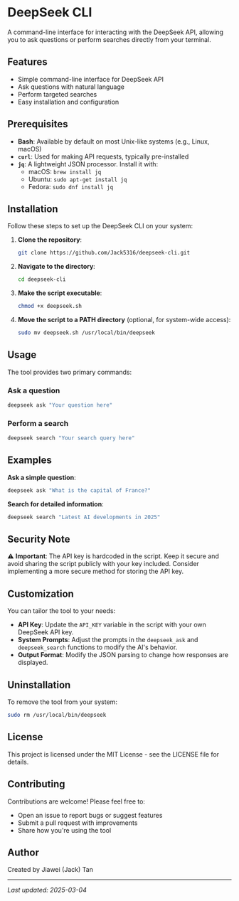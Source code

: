 # DeepSeek CLI

A command-line interface for interacting with the DeepSeek API, allowing you to ask questions or perform searches directly from your terminal.

## Features

- Simple command-line interface for DeepSeek API
- Ask questions with natural language
- Perform targeted searches
- Easy installation and configuration

## Prerequisites

- **Bash**: Available by default on most Unix-like systems (e.g., Linux, macOS)
- **`curl`**: Used for making API requests, typically pre-installed
- **`jq`**: A lightweight JSON processor. Install it with:
  - macOS: `brew install jq`
  - Ubuntu: `sudo apt-get install jq`
  - Fedora: `sudo dnf install jq`

## Installation

Follow these steps to set up the DeepSeek CLI on your system:

1. **Clone the repository**:
   ```bash
   git clone https://github.com/Jack5316/deepseek-cli.git
   ```

2. **Navigate to the directory**:
   ```bash
   cd deepseek-cli
   ```

3. **Make the script executable**:
   ```bash
   chmod +x deepseek.sh
   ```

4. **Move the script to a PATH directory** (optional, for system-wide access):
   ```bash
   sudo mv deepseek.sh /usr/local/bin/deepseek
   ```

## Usage

The tool provides two primary commands:

### Ask a question

```bash
deepseek ask "Your question here"
```

### Perform a search

```bash
deepseek search "Your search query here"
```

## Examples

**Ask a simple question**:
```bash
deepseek ask "What is the capital of France?"
```

**Search for detailed information**:
```bash
deepseek search "Latest AI developments in 2025"
```

## Security Note

⚠️ **Important**: The API key is hardcoded in the script. Keep it secure and avoid sharing the script publicly with your key included. Consider implementing a more secure method for storing the API key.

## Customization

You can tailor the tool to your needs:

- **API Key**: Update the `API_KEY` variable in the script with your own DeepSeek API key.
- **System Prompts**: Adjust the prompts in the `deepseek_ask` and `deepseek_search` functions to modify the AI's behavior.
- **Output Format**: Modify the JSON parsing to change how responses are displayed.

## Uninstallation

To remove the tool from your system:

```bash
sudo rm /usr/local/bin/deepseek
```

## License

This project is licensed under the MIT License - see the LICENSE file for details.

## Contributing

Contributions are welcome! Please feel free to:

- Open an issue to report bugs or suggest features
- Submit a pull request with improvements
- Share how you're using the tool

## Author

Created by Jiawei (Jack) Tan

---

*Last updated: 2025-03-04*
